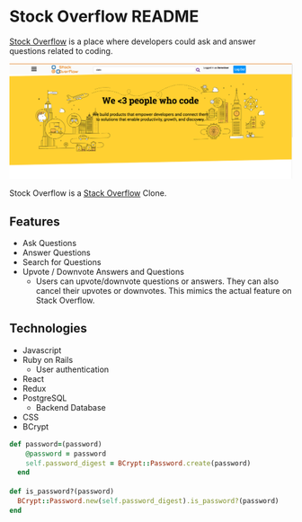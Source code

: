 # Stock Overflow README

[Stock Overflow](https://stockoverflowku.herokuapp.com) is a place where developers could ask and answer questions related to coding.

![alt text](demo.png "Title")

Stock Overflow is a [Stack Overflow](https://https://stackoverflow.com) Clone.

## Features
* Ask Questions
* Answer Questions
* Search for Questions
* Upvote / Downvote Answers and Questions
  - Users can upvote/downvote questions or answers. They can also cancel their upvotes or downvotes. This mimics the actual feature on Stack Overflow. 

## Technologies
* Javascript
* Ruby on Rails
  - User authentication
* React
* Redux
* PostgreSQL
  - Backend Database
* CSS
* BCrypt
```Ruby
def password=(password)
    @password = password
    self.password_digest = BCrypt::Password.create(password)
  end

def is_password?(password)
  BCrypt::Password.new(self.password_digest).is_password?(password)
end
```